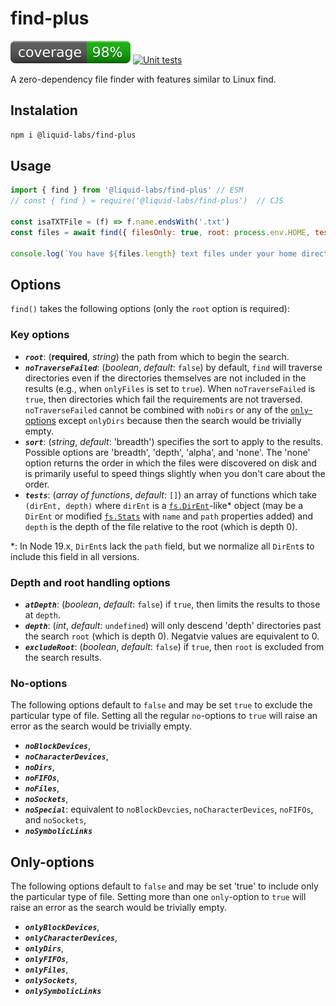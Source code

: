 # find-plus
[![coverage: 98%](./.readme-assets/coverage.svg)](https://github.com/liquid-labs/find-plus/pulls?q=is%3Apr+is%3Aclosed) [![Unit tests](https://github.com/liquid-labs/find-plus/actions/workflows/unit-tests-node.yaml/badge.svg)](https://github.com/liquid-labs/find-plus/actions/workflows/unit-tests-node.yaml)

A zero-dependency file finder with features similar to Linux find.

## Instalation

```bash
npm i @liquid-labs/find-plus
```

## Usage

```javascript
import { find } from '@liquid-labs/find-plus' // ESM
// const { find } = require('@liquid-labs/find-plus')  // CJS

const isaTXTFile = (f) => f.name.endsWith('.txt')
const files = await find({ filesOnly: true, root: process.env.HOME, tests: [isaTXTFile] }

console.log(`You have ${files.length} text files under your home directory.`)
```

## Options

`find()` takes the following options (only the `root` option is required):

### Key options

- ___`root`___: (__required__, _string_) the path from which to begin the search.
- ___`noTraverseFailed`___: (_boolean_, _default_: `false`) by default, `find` will traverse directories even if the directories themselves are not included in the results (e.g., when `onlyFiles` is set to `true`). When `noTraverseFailed` is `true`, then directories which fail the requirements are not traversed. `noTraverseFailed` cannot be combined with `noDirs` or any of the [`only`-options](#only-options) except `onlyDirs` because then the search would be trivially empty.
- ___`sort`___: (_string_, _default_: 'breadth') specifies the sort to apply to the results. Possible options are 'breadth', 'depth', 'alpha', and 'none'. The 'none' option returns the order in which the files were discovered on disk and is primarily useful to speed things slightly when you don't care about the order.
- ___`tests`___: (_array of functions_, _default_: `[]`) an array of functions which take `(dirEnt, depth)` where `dirEnt` is a [`fs.DirEnt`](https://nodejs.org/api/fs.html#class-fsdirent)-like* object (may be a `DirEnt` or modified [`fs.Stats`](https://nodejs.org/api/fs.html#class-fsstats) with `name` and `path` properties added) and `depth` is the depth of the file relative to the root (which is depth 0).

*: In Node 19.x, `DirEnt`s lack the `path` field, but we normalize all `DirEnt`s to include this field in all versions.

### Depth and root handling options

- ___`atDepth`___: (_boolean_, _default_: `false`) if `true`, then limits the results to those at `depth`.
- ___`depth`___: (_int_, _default_: `undefined`) will only descend 'depth' directories past the search `root` (which is depth 0). Negatvie values are equivalent to 0.
- ___`excludeRoot`___: (_boolean_, _default_: `false`) if `true`, then `root` is excluded from the search results.

### No-options

The following options default to `false` and may be set `true` to exclude the particular type of file. Setting all the regular `no`-options to `true` will raise an error as the search would be trivially empty.

- ___`noBlockDevices`___,
- ___`noCharacterDevices`___,
- ___`noDirs`___,
- ___`noFIFOs`___,
- ___`noFiles`___,
- ___`noSockets`___,
- ___`noSpecial`___: equivalent to `noBlockDevcies`, `noCharacterDevices`, `noFIFOs`, and `noSockets`,
- ___`noSymbolicLinks`___

## Only-options

The following options default to `false` and may be set 'true' to include only the particular type of file. Setting more than one `only`-option to `true` will raise an error as the search would be trivially empty.

- ___`onlyBlockDevices`___,
- ___`onlyCharacterDevices`___,
- ___`onlyDirs`___,
- ___`onlyFIFOs`___,
- ___`onlyFiles`___,
- ___`onlySockets`___,
- ___`onlySymbolicLinks`___